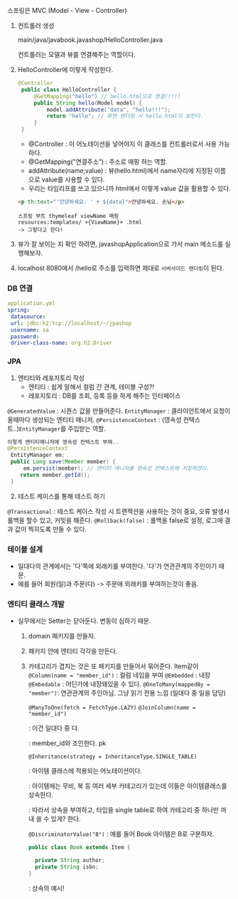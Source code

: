 스프링은 MVC (Model - View - Controller)

1. 컨트롤러 생성

   main/java/javabook.javashop/HelloController.java

   컨트롤러는 모델과 뷰를 연결해주는 역할이다.

2. HelloController에 이렇게 작성한다.

   ```java
   @Controller
    public class HelloController {
        @GetMapping("hello") // hello.html으로 연결!!!!!
        public String hello(Model model) {
            model.addAttribute("data", "hello!!!");
            return "hello"; // 화면 렌더링 시 hello.html이 보인다.
        }
    }
   ```

   - @Controller : 이 어노테이션을 넣어야지 이 클래스를 컨트롤러로서 사용 가능하다.
   - @GetMapping("연결주소") : 주소로 매핑 하는 역할.
   - addAttribute(name,value) : 뷰(hello.html)에서 name자리에 지정된 이름으로 value를 사용할 수 있다.
   - 우리는 타임리프를 쓰고 있으니까 html에서 이렇게 value 값을 활용할 수 있다.

   ```html
   <p th:text="'안녕하세요. ' + ${data}">안녕하세요. 손님</p>
   ```

   ```
   스프링 부트 thymeleaf viewName 매핑
   resources:templates/ +{ViewName}+ .html
   -> 그렇다고 한다!
   ```

3. 뷰가 잘 보이는 지 확인 하려면, javashopApplication으로 가서 main 메소드를 실행해보자.
4. localhost 8080에서 /hello로 주소를 입력하면 제대로 `서버사이드 렌더링`이 된다.

### DB 연결

```yml
application.yml
spring:
 datasource:
 url: jdbc:h2:tcp://localhost/~/jpashop
 username: sa
 password:
 driver-class-name: org.h2.Driver
```

### JPA

1. 엔티티와 레포지토리 작성
   - 엔티티 : 쉽게 말해서 컬럼 간 관계, 테이블 구성?!
   - 레포지토리 : DB를 조회, 등록 등을 하게 해주는 인터페이스

`@GeneratedValue` : 시퀀스 값을 만들어준다.
`EntityManager` : 클라이언트에서 요청이 올때마다 생성되는 엔티티 매니저.
`@PersistenceContext` : (영속성 컨텍스트..)`EntityManager`를 주입받는 역할.

```java
이렇게 엔티티매니저에 영속성 컨텍스트 부여..
@PersistenceContext
 EntityManager em;
 public Long save(Member member) {
     em.persist(member); // 엔티티 매니저를 영속성 컨택스트에 저장하겠다.
    return member.getId();
 }

```

2. 테스트 케이스를 통해 테스트 하기

`@Transactional` : 테스트 케이스 작성 시 트랜잭션을 사용하는 것이 중요, 오류 발생시 롤백을 할수 있고, 커밋을 해준다.
`@Rollback(false)` : 롤백을 false로 설정, 로그에 결과 값이 찍히도록 만들 수 있다.

### 테이블 설계

- 일대다의 관계에서는 '다'쪽에 외래키를 부여한다. '다'가 연관관계의 주인이기 때문.
- 예를 들어 회원(일)과 주문(다) -> 주문에 외래키를 부여하는것이 좋음.

### 엔티티 클래스 개발

- 실무에서는 Setter는 닫아둔다. 변동이 심하기 때문.

  1. domain 패키지를 만들자.
  2. 패키지 안에 엔티티 각각을 만든다.
  3. 카테고리가 겹치는 것은 또 패키지를 만들어서 묶어준다. Item같이
     `@Column(name = "member_id")` : 컬럼 네임을 부여
     `@Embedded` : 내장
     `@Embedable` : 어딘가에 내장돼있을 수 있다.
     `@OneToMany(mappedBy = "member")`: 연관관계의 주인아님. 그냥 읽기 전용 느낌 (일대다 중 일을 담당)

     `@ManyToOne(fetch = FetchType.LAZY)`
     `@JoinColumn(name = "member_id")`

     : 이건 일대다 중 다.

     : member_id와 조인한다. pk

     `@Inheritance(strategy = InheritanceType.SINGLE_TABLE)`

     : 아이템 클래스에 적용되는 어노테이션이다.

     : 아이템에는 무비, 북 등 여러 세부 카테고리가 있는데 이들은 아이템클래스를 상속한다.

     : 따라서 상속을 부여하고, 타입을 single table로 하여 카테고리 중 하나만 꺼내 쓸 수 있게? 한다.

     `@DiscriminatorValue("B")` : 예를 들어 Book 아이템은 B로 구분하자.

     ```java
     public class Book extends Item {

       private String author;
       private String isbn;
     }
     ```

     : 상속의 예시!
